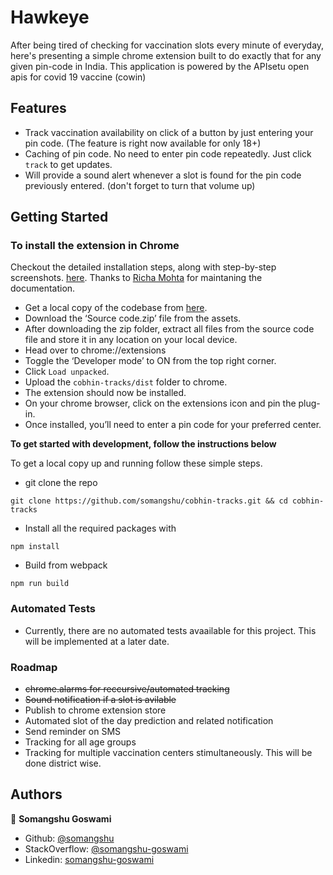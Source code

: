 # Hawkeye

After being tired of checking for vaccination slots every minute of everyday, here's presenting a simple chrome extension built to do exactly that for any given pin-code in India. This application is powered by the APIsetu open apis for covid 19 vaccine (cowin)

## Features

- Track vaccination availability on click of a button by just entering your pin code. (The feature is right now available for only 18+)
- Caching of pin code. No need to enter pin code repeatedly. Just click `track` to get updates.
- Will provide a sound alert whenever a slot is found for the pin code previously entered. (don't forget to turn that volume up) 

## Getting Started

### To install the extension in Chrome

Checkout the detailed installation steps, along with step-by-step screenshots. [here](https://docs.google.com/document/d/1kW2g2cxM8YZGmkUs7YzGF_4mhOeokP2UZkhNrrOW-L4). Thanks to [Richa Mohta](https://github.com/richamohta) for maintaning the documentation.

- Get a local copy of the codebase from [here](https://github.com/somangshu/cobhin-tracks.git).
- Download the ‘Source code.zip’ file from the assets.
- After downloading the zip folder, extract all files from the source code file and store it in any location on your local device.
- Head over to chrome://extensions
- Toggle the ‘Developer mode’ to ON from the top right corner.
- Click `Load unpacked`.
- Upload the `cobhin-tracks/dist` folder to chrome.
- The extension should now be installed.
- On your chrome browser, click on the extensions icon and pin the plug-in. 
- Once installed, you’ll need to enter a pin code for your preferred center. 


**To get started with development, follow the instructions below**

To get a local copy up and running follow these simple steps.

- git clone the repo

```
git clone https://github.com/somangshu/cobhin-tracks.git && cd cobhin-tracks
```

- Install all the required packages with

```
npm install
```

- Build from webpack

```
npm run build
```

### Automated Tests

- Currently, there are no automated tests avaailable for this project. This will be implemented at a later date.

### Roadmap

- ~~chrome.alarms for reccursive/automated tracking~~
- ~~Sound notification if a slot is avilable~~
- Publish to chrome extension store
- Automated slot of the day prediction and related notification
- Send reminder on SMS
- Tracking for all age groups 
- Tracking for multiple vaccination centers stimultaneously. This will be done district wise. 

## Authors

👤 **Somangshu Goswami**

- Github: [@somangshu](https://github.com/somangshu)
- StackOverflow: [@somangshu-goswami](https://stackoverflow.com/users/5826265/somangshu-goswami?tab=profile)
- Linkedin: [somangshu-goswami](https://www.linkedin.com/in/somangshu-goswami/)
